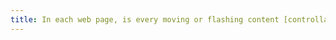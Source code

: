 ```yaml
---
title: In each web page, is every moving or flashing content [controllable](#controle-moving-or-flashing-content) by the user?
---
```

